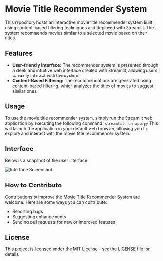 # Movie Title Recommender System

This repository hosts an interactive movie title recommender system built using content-based filtering techniques and deployed with Streamlit. The system recommends movies similar to a selected movie based on their titles.

## Features

- **User-friendly Interface:** The recommender system is presented through a sleek and intuitive web interface created with Streamlit, allowing users to easily interact with the system.
- **Content-Based Filtering:** The recommendations are generated using content-based filtering, which analyzes the titles of movies to suggest similar ones.

## Usage

To use the movie title recommender system, simply run the Streamlit web application by executing the following command:
`streamlit run app.py`
This will launch the application in your default web browser, allowing you to explore and interact with the movie title recommender system.

## Interface

Below is a snapshot of the user interface:

![Interface Screenshot]((https://github.com/RameenFatimaAli/Movie-Title-Recommender-System/blob/main/Screenshot%202024-05-22%20040506.jpg))


## How to Contribute

Contributions to improve the Movie Title Recommender System are welcome. Here are some ways you can contribute:

- Reporting bugs
- Suggesting enhancements
- Sending pull requests for new or improved features


## License

This project is licensed under the MIT License - see the [LICENSE](https://github.com/RameenFatimaAli/Movie-Title-Recommender-System/blob/main/LICENSE) file for details.

